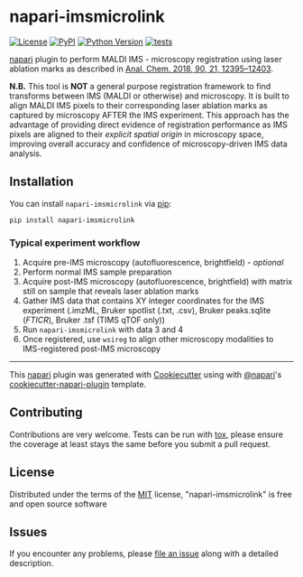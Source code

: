 # napari-imsmicrolink

[![License](https://img.shields.io/pypi/l/napari-imsmicrolink.svg?color=green)](https://github.com/nhpatterson/napari-imsmicrolink/raw/master/LICENSE)
[![PyPI](https://img.shields.io/pypi/v/napari-imsmicrolink.svg?color=green)](https://pypi.org/project/napari-imsmicrolink)
[![Python Version](https://img.shields.io/pypi/pyversions/napari-imsmicrolink.svg?color=green)](https://python.org)
[![tests](https://github.com/nhpatterson/napari-imsmicrolink/workflows/tests/badge.svg)](https://github.com/nhpatterson/napari-imsmicrolink/actions)

[napari] plugin to perform MALDI IMS - microscopy registration using laser ablation marks as described in [Anal. Chem. 2018, 90, 21, 12395–12403](https://pubs.acs.org/doi/abs/10.1021/acs.analchem.8b02884).

__N.B.__ This tool is __NOT__ a general purpose registration framework to find transforms between IMS (MALDI or otherwise)
and microscopy. It is built to align MALDI IMS pixels to their corresponding laser ablation marks as captured by microscopy AFTER the IMS experiment. 
This approach has the advantage of providing direct evidence of registration performance as IMS pixels are aligned 
to their _explicit spatial origin_ in microscopy space, improving overall accuracy and confidence of microscopy-driven IMS 
data analysis.

## Installation

You can install `napari-imsmicrolink` via [pip]:

    pip install napari-imsmicrolink

### Typical experiment workflow
1. Acquire pre-IMS microscopy (autofluorescence, brightfield) - _optional_
2. Perform normal IMS sample preparation
3. Acquire post-IMS microscopy (autofluorescence, brightfield) with matrix still on sample
that reveals laser ablation marks
4. Gather IMS data that contains XY integer coordinates for the IMS experiment
   (.imzML, Bruker spotlist (.txt, .csv), Bruker peaks.sqlite (_FTICR_),
   Bruker .tsf (TIMS qTOF only))
5. Run `napari-imsmicrolink` with data 3 and 4
6. Once registered, use `wsireg` to align other microscopy modalities to IMS-registered post-IMS
microscopy

----------------------------------

This [napari] plugin was generated with [Cookiecutter] using with [@napari]'s [cookiecutter-napari-plugin] template.

<!--
Don't miss the full getting started guide to set up your new package:
https://github.com/napari/cookiecutter-napari-plugin#getting-started

and review the napari docs for plugin developers:
https://napari.org/docs/plugins/index.html
-->


## Contributing

Contributions are very welcome. Tests can be run with [tox], please ensure
the coverage at least stays the same before you submit a pull request.

## License

Distributed under the terms of the [MIT] license,
"napari-imsmicrolink" is free and open source software

## Issues

If you encounter any problems, please [file an issue] along with a detailed description.

[napari]: https://github.com/napari/napari
[Cookiecutter]: https://github.com/audreyr/cookiecutter
[@napari]: https://github.com/napari
[MIT]: http://opensource.org/licenses/MIT
[BSD-3]: http://opensource.org/licenses/BSD-3-Clause
[GNU GPL v3.0]: http://www.gnu.org/licenses/gpl-3.0.txt
[GNU LGPL v3.0]: http://www.gnu.org/licenses/lgpl-3.0.txt
[Apache Software License 2.0]: http://www.apache.org/licenses/LICENSE-2.0
[Mozilla Public License 2.0]: https://www.mozilla.org/media/MPL/2.0/index.txt
[cookiecutter-napari-plugin]: https://github.com/napari/cookiecutter-napari-plugin
[file an issue]: https://github.com/nhpatterson/napari-imsmicrolink/issues
[napari]: https://github.com/napari/napari
[tox]: https://tox.readthedocs.io/en/latest/
[pip]: https://pypi.org/project/pip/
[PyPI]: https://pypi.org/
